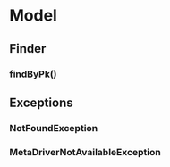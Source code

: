 # Model

## Finder

### findByPk()

## Exceptions

### NotFoundException

### MetaDriverNotAvailableException